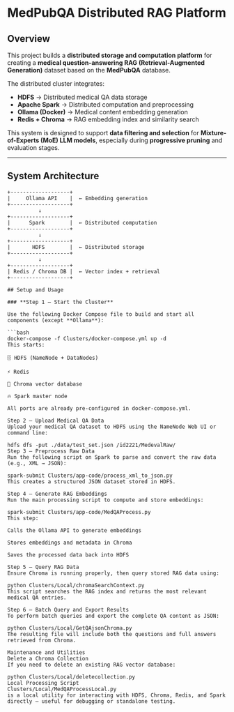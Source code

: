#  MedPubQA Distributed RAG Platform

##  Overview

This project builds a **distributed storage and computation platform** for creating a **medical question-answering RAG (Retrieval-Augmented Generation)** dataset based on the **MedPubQA** database.

The distributed cluster integrates:

- **HDFS** → Distributed medical QA data storage  
- **Apache Spark** → Distributed computation and preprocessing  
- **Ollama (Docker)** → Medical content embedding generation  
- **Redis + Chroma** → RAG embedding index and similarity search  

This system is designed to support **data filtering and selection** for **Mixture-of-Experts (MoE) LLM models**, especially during **progressive pruning** and evaluation stages.

---

## System Architecture

```plaintext
+-------------------+
|     Ollama API    |  ← Embedding generation
+-------------------+
          ↓
+-------------------+
|      Spark        |  ← Distributed computation
+-------------------+
          ↓
+-------------------+
|       HDFS        |  ← Distributed storage
+-------------------+
          ↓
+-------------------+
| Redis / Chroma DB |  ← Vector index + retrieval
+-------------------+

## Setup and Usage

### **Step 1 — Start the Cluster**

Use the following Docker Compose file to build and start all components (except **Ollama**):

```bash
docker-compose -f Clusters/docker-compose.yml up -d
This starts:

🗄️ HDFS (NameNode + DataNodes)

⚡ Redis

🧩 Chroma vector database

🔥 Spark master node

All ports are already pre-configured in docker-compose.yml.

Step 2 — Upload Medical QA Data
Upload your medical QA dataset to HDFS using the NameNode Web UI or command line:

hdfs dfs -put ./data/test_set.json /id2221/MedevalRaw/
Step 3 — Preprocess Raw Data
Run the following script on Spark to parse and convert the raw data (e.g., XML → JSON):

spark-submit Clusters/app-code/process_xml_to_json.py
This creates a structured JSON dataset stored in HDFS.

Step 4 — Generate RAG Embeddings
Run the main processing script to compute and store embeddings:

spark-submit Clusters/app-code/MedQAProcess.py
This step:

Calls the Ollama API to generate embeddings

Stores embeddings and metadata in Chroma

Saves the processed data back into HDFS

Step 5 — Query RAG Data
Ensure Chroma is running properly, then query stored RAG data using:

python Clusters/Local/chromaSearchContext.py
This script searches the RAG index and returns the most relevant medical QA entries.

Step 6 — Batch Query and Export Results
To perform batch queries and export the complete QA content as JSON:

python Clusters/Local/GetQAjsonChroma.py
The resulting file will include both the questions and full answers retrieved from Chroma.

Maintenance and Utilities
Delete a Chroma Collection
If you need to delete an existing RAG vector database:

python Clusters/Local/deletecollection.py
Local Processing Script
Clusters/Local/MedQAProcessLocal.py
is a local utility for interacting with HDFS, Chroma, Redis, and Spark directly — useful for debugging or standalone testing.
